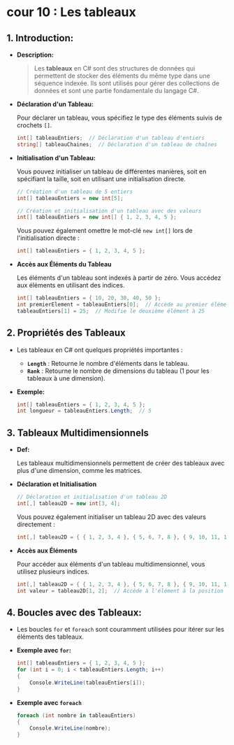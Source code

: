 # cour 10 : Les **tableaux**

## 1. **Introduction:**

-   **Description:**

    > Les **tableaux** en C# sont des structures de données qui permettent de stocker des éléments du même type dans une séquence indexée. Ils sont utilisés pour gérer des collections de données et sont une partie fondamentale du langage C#.

-   **Déclaration d'un Tableau:**

    Pour déclarer un tableau, vous spécifiez le type des éléments suivis de crochets `[]`.

    ```csharp
    int[] tableauEntiers;  // Déclaration d'un tableau d'entiers
    string[] tableauChaines;  // Déclaration d'un tableau de chaînes
    ```

-   **Initialisation d'un Tableau:**

    Vous pouvez initialiser un tableau de différentes manières, soit en spécifiant la taille, soit en utilisant une initialisation directe.

    ```csharp
    // Création d'un tableau de 5 entiers
    int[] tableauEntiers = new int[5];
    ```

    ```csharp
    // Création et initialisation d'un tableau avec des valeurs
    int[] tableauEntiers = new int[] { 1, 2, 3, 4, 5 };
    ```

    Vous pouvez également omettre le mot-clé `new int[]` lors de l'initialisation directe :

    ```csharp
    int[] tableauEntiers = { 1, 2, 3, 4, 5 };
    ```

-   **Accès aux Éléments du Tableau**

    Les éléments d'un tableau sont indexés à partir de zéro. Vous accédez aux éléments en utilisant des indices.

    ```csharp
    int[] tableauEntiers = { 10, 20, 30, 40, 50 };
    int premierElement = tableauEntiers[0];  // Accède au premier élément (10)
    tableauEntiers[1] = 25;  // Modifie le deuxième élément à 25
    ```

## 2. **Propriétés des Tableaux**

-   Les tableaux en C# ont quelques propriétés importantes :

    -   **`Length`** : Retourne le nombre d'éléments dans le tableau.
    -   **`Rank`** : Retourne le nombre de dimensions du tableau (1 pour les tableaux à une dimension).

-   **Exemple:**

    ```csharp
    int[] tableauEntiers = { 1, 2, 3, 4, 5 };
    int longueur = tableauEntiers.Length;  // 5
    ```

## 3. **Tableaux Multidimensionnels**

-   **Def:**

    Les tableaux multidimensionnels permettent de créer des tableaux avec plus d'une dimension, comme les matrices.

-   **Déclaration et Initialisation**

    ```csharp
    // Déclaration et initialisation d'un tableau 2D
    int[,] tableau2D = new int[3, 4];
    ```

    Vous pouvez également initialiser un tableau 2D avec des valeurs directement :

    ```csharp
    int[,] tableau2D = { { 1, 2, 3, 4 }, { 5, 6, 7, 8 }, { 9, 10, 11, 12 } };
    ```

-   **Accès aux Éléments**

    Pour accéder aux éléments d'un tableau multidimensionnel, vous utilisez plusieurs indices.

    ```csharp
    int[,] tableau2D = { { 1, 2, 3, 4 }, { 5, 6, 7, 8 }, { 9, 10, 11, 12 } };
    int valeur = tableau2D[1, 2];  // Accède à l'élément à la position (1,2), donc 7
    ```

## 4. **Boucles avec des Tableaux:**

-   Les boucles `for` et `foreach` sont couramment utilisées pour itérer sur les éléments des tableaux.

-   **Exemple avec `for`:**

    ```csharp
    int[] tableauEntiers = { 1, 2, 3, 4, 5 };
    for (int i = 0; i < tableauEntiers.Length; i++)
    {
        Console.WriteLine(tableauEntiers[i]);
    }
    ```

-   **Exemple avec `foreach`**

    ```csharp
    foreach (int nombre in tableauEntiers)
    {
        Console.WriteLine(nombre);
    }
    ```
